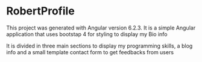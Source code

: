 # RobertProfile

This project was generated with Angular version 6.2.3.
It is a simple Angular application that uses bootstap 4 for styling to display my Bio info 

It is divided in three main sections to display my programming skills, a blog info and a small template contact form to get feedbacks from users

